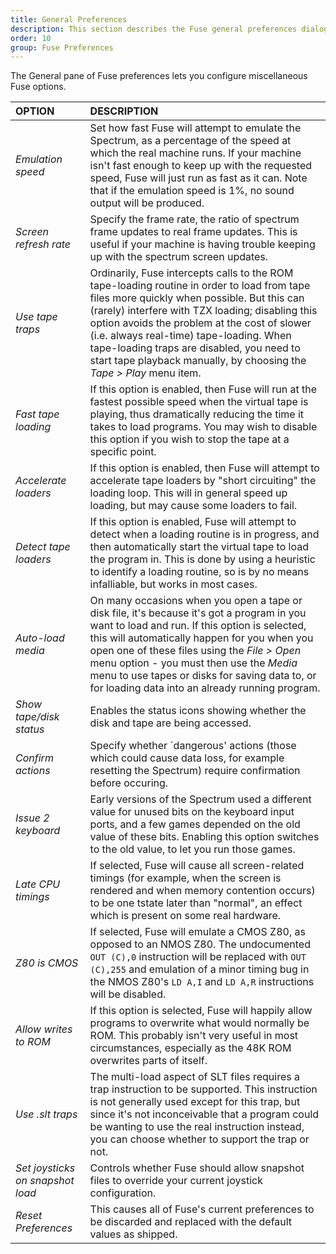 ```yaml
---
title: General Preferences
description: This section describes the Fuse general preferences dialog.
order: 10
group: Fuse Preferences
---
```


The General pane of Fuse preferences lets you configure miscellaneous Fuse
options.

OPTION | DESCRIPTION
:--- | :---
*Emulation speed* | Set how fast Fuse will attempt to emulate the Spectrum, as a percentage of the speed at which the real machine runs. If your machine isn't fast enough to keep up with the requested speed, Fuse will just run as fast as it can. Note that if the emulation speed is 1%, no sound output will be produced.
*Screen refresh rate* | Specify the frame rate, the ratio of spectrum frame updates to real frame updates. This is useful if your machine is having trouble keeping up with the spectrum screen updates.
*Use tape traps* | Ordinarily, Fuse intercepts calls to the ROM tape-loading routine in order to load from tape files more quickly when possible. But this can (rarely) interfere with TZX loading; disabling this option avoids the problem at the cost of slower (i.e. always real-time) tape-loading. When tape-loading traps are disabled, you need to start tape playback manually, by choosing the *Tape > Play* menu item.
*Fast tape loading* | If this option is enabled, then Fuse will run at the fastest possible speed when the virtual tape is playing, thus dramatically reducing the time it takes to load programs. You may wish to disable this option if you wish to stop the tape at a specific point.
*Accelerate loaders* | If this option is enabled, then Fuse will attempt to accelerate tape loaders by "short circuiting" the loading loop. This will in general speed up loading, but may cause some loaders to fail.
*Detect tape loaders* | If this option is enabled, Fuse will attempt to detect when a loading routine is in progress, and then automatically start the virtual tape to load the program in. This is done by using a heuristic to identify a loading routine, so is by no means infalliable, but works in most cases.
*Auto-load media* | On many occasions when you open a tape or disk file, it's because it's got a program in you want to load and run. If this option is selected, this will automatically happen for you when you open one of these files using the *File > Open* menu option - you must then use the *Media* menu to use tapes or disks for saving data to, or for loading data into an already running program.
*Show tape/disk status* | Enables the status icons showing whether the disk and tape are being accessed.
*Confirm actions* | Specify whether `dangerous' actions (those which could cause data loss, for example resetting the Spectrum) require confirmation before occuring.
*Issue 2 keyboard* | Early versions of the Spectrum used a different value for unused bits on the keyboard input ports, and a few games depended on the old value of these bits. Enabling this option switches to the old value, to let you run those games.
*Late CPU timings* | If selected, Fuse will cause all screen-related timings (for example, when the screen is rendered and when memory contention occurs) to be one tstate later than "normal", an effect which is present on some real hardware.
*Z80 is CMOS* | If selected, Fuse will emulate a CMOS Z80, as opposed to an NMOS Z80. The undocumented `OUT (C),0` instruction will be replaced with `OUT (C),255` and emulation of a minor timing bug in the NMOS Z80's `LD A,I` and `LD A,R` instructions will be disabled.
*Allow writes to ROM* | If this option is selected, Fuse will happily allow programs to overwrite what would normally be ROM. This probably isn't very useful in most circumstances, especially as the 48K ROM overwrites parts of itself.
*Use .slt traps* | The multi-load aspect of SLT files requires a trap instruction to be supported. This instruction is not generally used except for this trap, but since it's not inconceivable that a program could be wanting to use the real instruction instead, you can choose whether to support the trap or not.
*Set joysticks on snapshot load* | Controls whether Fuse should allow snapshot files to override your current joystick configuration.
*Reset Preferences* | This causes all of Fuse's current preferences to be discarded and replaced with the default values as shipped.
